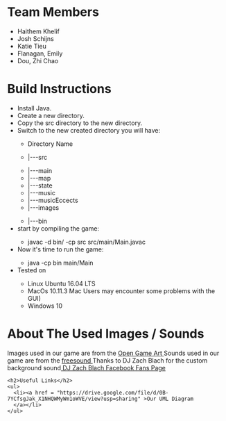 <html>
<body>
<div class="position_text">
    <h1>Team Members</h1>
    <ul>
      <li>Haithem Khelif</li>
      <li>Josh Schijns</li>
      <li>Katie Tieu</li>
      <li>Flanagan, Emily</li>
      <li>Dou, Zhi Chao</li>
    </ul>
      <h1>Build Instructions</h1>
      <ul>
      <li>Install Java.</li>
      <li>Create a new directory.</li>
      <li>Copy the src directory to the new directory.</li>
      <li>Switch to the new created directory you will have:</li>
        <ul>
        <li>Directory Name</li>
        </ul>
            <ul>
            <li>|---src</li>
            </ul>
                <ul>
                <li>|---main</li>
                <li>|---map</li>
                <li>|---state</li>
                <li>|---music</li>
                <li>|---musicEccects</li>
                <li>|---images</li>
                </ul>
           <ul>
           <li>|---bin</li>
           </ul>
      <li>start by compiling the game:</li>
        <ul>
        <li>javac -d bin/ -cp src src/main/Main.javac</li>
        </ul>
      <li>Now it's time to run the game:</li>
        <ul>
        <li>java -cp bin main/Main</li>
        </ul>
      <li>Tested on</li>
        <ul>
        <li>Linux Ubuntu 16.04 LTS</li>
        <li>MacOs 10.11.3 Mac Users may encounter some problems with the GUI)</li>
        <li>Windows 10</li>
        </ul>
    </ul>
    <h1>About The Used Images / Sounds</h1>
    <p1> Images used in our game are from the <a href = "http://opengameart.org"> Open Game Art  </a> </p1>
    <p1> Sounds used in our game are from the <a href = "http://www.freesound.org/"> freesound  </a> </p1>
    <p1> Thanks to DJ Zach Blach for the custom background sound<a href = "https://www.facebook.com/djzachblach/"> DJ Zach Blach Facebook Fans Page  </a> </p1>
    
    <h2>Useful Links</h2>
    <ul>
      <li><a href = "https://drive.google.com/file/d/0B-7YCfsgJak_X1NHQWMyWm1oWVE/view?usp=sharing" >Our UML Diagram
      </a></li>
    </ul>
</div>
</body>
</html>
